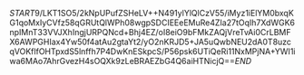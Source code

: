 $START$9/LKT1SO5/2kNpUPufZSHeLV++N491ylYlQlCzV55/iMyz1iElYM0bxqKG1qoMxIyCVfz58qGRUtQlWPh08wgpSDCIEEeEMuRe4ZIa27tOqIh7XdWGK6npIMnT33VVJXhIngjURPQNcd+Bhj4EZ/oI8eiO9bFMkZAQjVreTvAi0CrLBMFX6AWPGHIax4Yw50f4atAu2gtaYt2/yO2nKRJD5+JA5uQwbNEU2dA0T8uzcqVOKflfOHTpxdS5lnffh7P4DwKnESkpcS/P56psk6UTiQeRi11NxMPjNA+YWI1iwa6MAo7AhrGvezH4sOQXk9zLeBRAEZbG4Q6aiHTNicjQ==$END$